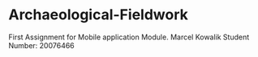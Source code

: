 # Archaeological-Fieldwork
First Assignment for Mobile application Module.
Marcel Kowalik
Student Number: 20076466

